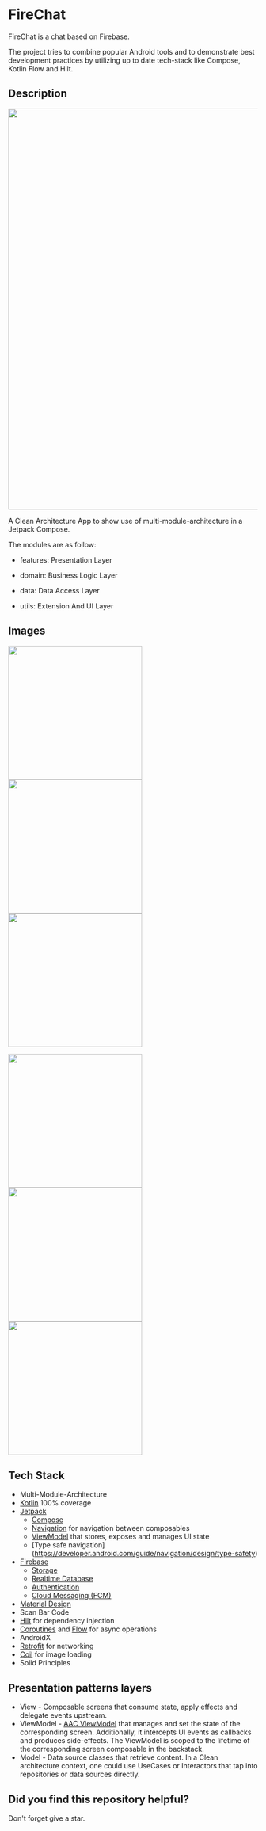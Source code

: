 # FireChat
FireChat is a chat based on Firebase.

The project tries to combine popular Android tools and to demonstrate best development practices by utilizing up to date tech-stack like Compose, Kotlin Flow and Hilt.

## Description
<p>
<img align="center" src="misc/1.gif" width="810" />
</p>

A Clean Architecture App to show use of  multi-module-architecture in a Jetpack Compose.

The modules are as follow:

* features: Presentation Layer

* domain: Business Logic Layer

* data: Data Access Layer

* utils: Extension And UI Layer

## Images

<p>
<img align="center" src="misc/Chat_1.png" width="270" />
<img align="center" src="misc/Chat_2.png" width="270" />
<img align="center" src="misc/Chat_3.png" width="270" />
</p>

<p>
<img align="center" src="misc/Chat_4.png" width="270" />
<img align="center" src="misc/Chat_5.png" width="270" />
<img align="center" src="misc/Chat_6.png" width="270" />
</p>

## Tech Stack

* Multi-Module-Architecture
* [Kotlin](https://kotlinlang.org/) 100% coverage
* [Jetpack](https://developer.android.com/jetpack)
  * [Compose](https://developer.android.com/jetpack/compose)
  * [Navigation](https://developer.android.com/topic/libraries/architecture/navigation/) for navigation between composables
  * [ViewModel](https://developer.android.com/topic/libraries/architecture/viewmodel) that stores, exposes and manages UI state
  * [Type safe navigation] (https://developer.android.com/guide/navigation/design/type-safety)
* [Firebase](https://firebase.google.com)
  * [Storage](https://firebase.google.com/docs/storage)
  * [Realtime Database](https://firebase.google.com/docs/database) 
  * [Authentication](https://firebase.google.com/docs/auth) 
  * [Cloud Messaging (FCM)](https://firebase.google.com/docs/cloud-messaging) 
* [Material Design](https://m3.material.io/)
* Scan Bar Code
* [Hilt](https://developer.android.com/training/dependency-injection/hilt-android) for dependency injection
* [Coroutines](https://kotlinlang.org/docs/reference/coroutines-overview.html) and [Flow](https://developer.android.com/kotlin/flow) for async operations
* AndroidX
* [Retrofit](https://square.github.io/retrofit/) for networking
* [Coil](https://github.com/coil-kt/coil) for image loading
* Solid Principles

## Presentation patterns layers
* View - Composable screens that consume state, apply effects and delegate events upstream.
* ViewModel - [AAC ViewModel](https://developer.android.com/topic/libraries/architecture/viewmodel) that manages and set the state of the corresponding screen. Additionally, it intercepts UI events as callbacks and produces side-effects. The ViewModel is scoped to the lifetime of the corresponding screen composable in the backstack.
* Model - Data source classes that retrieve content. In a Clean architecture context, one could use UseCases or Interactors that tap into repositories or data sources directly.


## Did you find this repository helpful?
Don't forget give a star.
